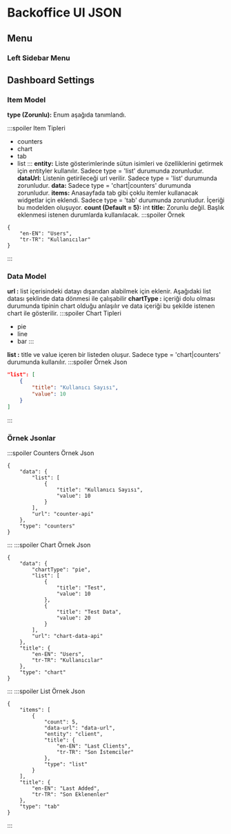 # Backoffice UI JSON

## Menu
### Left Sidebar Menu

## Dashboard Settings
### Item Model
**type (Zorunlu):** Enum aşağıda tanımlandı.

:::spoiler Item Tipleri
* counters
* chart
* tab
* list
:::
**entity:** Liste gösterimlerinde sütun isimleri ve özelliklerini getirmek için entityler kullanılır. Sadece type = 'list' durumunda zorunludur.
**dataUrl:** Listenin getirileceği url verilir. Sadece type = 'list' durumunda zorunludur.
**data:**  Sadece type = 'chart|counters' durumunda zorunludur.
**items:** Anasayfada tab gibi çoklu itemler kullanacak widgetlar için eklendi. Sadece type = 'tab' durumunda zorunludur. İçeriği bu modelden oluşuyor.
**count (Default = 5):** int 
**title:** Zorunlu değil. Başlık eklenmesi istenen durumlarda kullanılacak. 
:::spoiler Örnek
```json=
{
    "en-EN": "Users",
    "tr-TR": "Kullanıcılar"
}
```
:::
### Data Model

**url :** list içerisindeki datayı dışarıdan alabilmek için eklenir. Aşağıdaki list datası şeklinde data dönmesi ile çalışabilir
**chartType :** içeriği dolu olması durumunda tipinin chart olduğu anlaşılır ve data içeriği bu şekilde istenen chart ile gösterilir.
:::spoiler Chart Tipleri
* pie
* line
* bar
:::

**list :** title ve value içeren bir listeden oluşur. Sadece type = 'chart|counters' durumunda kullanılır.
:::spoiler Örnek Json
```json
"list": [
    {
        "title": "Kullanıcı Sayısı",
        "value": 10
    }
]
```
:::
### Örnek Jsonlar


:::spoiler Counters Örnek Json
```json=
{
    "data": {
        "list": [
            {
                "title": "Kullanıcı Sayısı",
                "value": 10
            }
        ],
        "url": "counter-api"
    },
    "type": "counters"
}
```
:::
:::spoiler Chart Örnek Json
```json=
{
    "data": {
        "chartType": "pie",
        "list": [
            {
                "title": "Test",
                "value": 10
            },
            {
                "title": "Test Data",
                "value": 20
            }
        ],
        "url": "chart-data-api"
    },
    "title": {
        "en-EN": "Users",
        "tr-TR": "Kullanıcılar"
    },
    "type": "chart"
}
```
:::
:::spoiler List Örnek Json
```json=
{
    "items": [
        {
            "count": 5,
            "data-url": "data-url",
            "entity": "client",
            "title": {
                "en-EN": "Last Clients",
                "tr-TR": "Son İstemciler"
            },
            "type": "list"
        }
    ],
    "title": {
        "en-EN": "Last Added",
        "tr-TR": "Son Eklenenler"
    },
    "type": "tab"
}

```
:::
